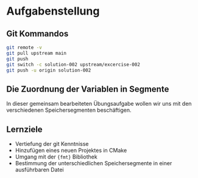 # Aufgabenstellung

## Git Kommandos

```sh
git remote -v
git pull upstream main
git push
git switch -c solution-002 upstream/excercise-002
git push -u origin solution-002
```

## Die Zuordnung der Variablen in Segmente

In dieser gemeinsam bearbeiteten Übungsaufgabe wollen wir uns mit den verschiedenen Speichersegmenten beschäftigen.

## Lernziele

- Vertiefung der git Kenntnisse
- Hinzufügen eines neuen Projektes in CMake
- Umgang mit der ``{fmt}`` Bibliothek
- Bestimmung der unterschiedlichen Speichersegmente in einer ausführbaren Datei
